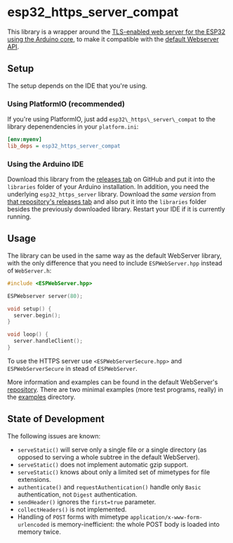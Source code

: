 # esp32\_https\_server\_compat

This library is a wrapper around the [TLS-enabled web server for the ESP32 using the Arduino core](https://github.com/fhessel/esp32_https_server), to make it compatible with the [default Webserver API](https://github.com/espressif/arduino-esp32/tree/master/libraries/WebServer).

## Setup

The setup depends on the IDE that you're using.

### Using PlatformIO (recommended)

If you're using PlatformIO, just add `esp32\_https\_server\_compat` to the library depenendencies in your `platform.ini`:

```ini
[env:myenv]
lib_deps = esp32_https_server_compat
```

### Using the Arduino IDE

Download this library from the [releases tab](https://github.com/fhessel/esp32_https_server_compat/releases) on GitHub and put it into the `libraries` folder of your Arduino installation. In addition, you need the underlying `esp32_https_server` library. Download the _same version_ from [that repository's releases tab](https://github.com/fhessel/esp32_https_server/releases) and also put it into the `libraries` folder besides the previously downloaded library. Restart your IDE if it is currently running.

## Usage

The library can be used in the same way as the default WebServer library, with the only difference that you need to include `ESPWebServer.hpp` instead of `WebServer.h`:

```c++
#include <ESPWebServer.hpp>

ESPWebserver server(80);

void setup() {
  server.begin();
}

void loop() {
  server.handleClient();
}
```

To use the HTTPS server use `<ESPWebServerSecure.hpp>` and `ESPWebServerSecure` in stead of `ESPWebServer`.

More information and examples can be found in the default WebServer's [repository](https://github.com/espressif/arduino-esp32/tree/master/libraries/WebServer). There are two minimal examples (more test programs, really) in the [examples](examples) directory.

## State of Development

The following issues are known:

- `serveStatic()` will serve only a single file or a single directory (as opposed to serving a whole subtree in the default WebServer).
- `serveStatic()` does not implement automatic gzip support.
- `serveStatic()` knows about only a limited set of mimetypes for file extensions.
- `authenticate()` and `requestAuthentication()` handle only `Basic` authentication, not `Digest` authentication.
- `sendHeader()` ignores the `first=true` parameter.
- `collectHeaders()` is not implemented.
- Handling of `POST` forms with mimetype `application/x-www-form-urlencoded` is memory-inefficient: the whole POST body is loaded into memory twice.